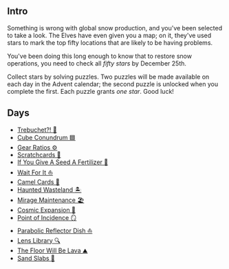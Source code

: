 ## Intro

Something is wrong with global snow production, and you've been selected to take a look. The Elves have even given you a map; on it, they've used stars to mark the top fifty locations that are likely to be having problems.

You've been doing this long enough to know that to restore snow operations, you need to check all _fifty stars_ by December 25th.

Collect stars by solving puzzles. Two puzzles will be made available on each day in the Advent calendar; the second puzzle is unlocked when you complete the first. Each puzzle grants _one star_. Good luck!

## Days

- [Trebuchet?! 🎯](https://github.com/Ian-Cross/Advent-of-Code/blob/master/2023/day01/README.md)
- [Cube Conundrum 🟦](https://github.com/Ian-Cross/Advent-of-Code/blob/master/2023/day02/README.md)
- [Gear Ratios ⚙️](https://github.com/Ian-Cross/Advent-of-Code/blob/master/2023/day03/README.md)
- [Scratchcards 📄](https://github.com/Ian-Cross/Advent-of-Code/blob/master/2023/day04/README.md)
- [If You Give A Seed A Fertilizer 🌾](https://github.com/Ian-Cross/Advent-of-Code/blob/master/2023/day05/README.md)
- [Wait For It ⛵](https://github.com/Ian-Cross/Advent-of-Code/blob/master/2023/day06/README.md)
- [Camel Cards 🎰](https://github.com/Ian-Cross/Advent-of-Code/blob/master/2023/day07/README.md)
- [Haunted Wasteland 🏝️](https://github.com/Ian-Cross/Advent-of-Code/blob/master/2023/day08/README.md)
- [Mirage Maintenance 🏖️](https://github.com/Ian-Cross/Advent-of-Code/blob/master/2023/day09/README.md)
- [Cosmic Expansion 🔭](https://github.com/Ian-Cross/Advent-of-Code/blob/master/2023/day11/README.md)
- [Point of Incidence 🪞](https://github.com/Ian-Cross/Advent-of-Code/blob/master/2023/day13/README.md)
- [Parabolic Reflector Dish ⛵](https://github.com/Ian-Cross/Advent-of-Code/blob/master/2023/day14/README.md)
- [Lens Library 🔍](https://github.com/Ian-Cross/Advent-of-Code/blob/master/2023/day15/README.md)
- [The Floor Will Be Lava ⛰️](https://github.com/Ian-Cross/Advent-of-Code/blob/master/2023/day16/README.md)
- [Sand Slabs 🧱](https://github.com/Ian-Cross/Advent-of-Code/blob/master/2023/day22/README.md)
